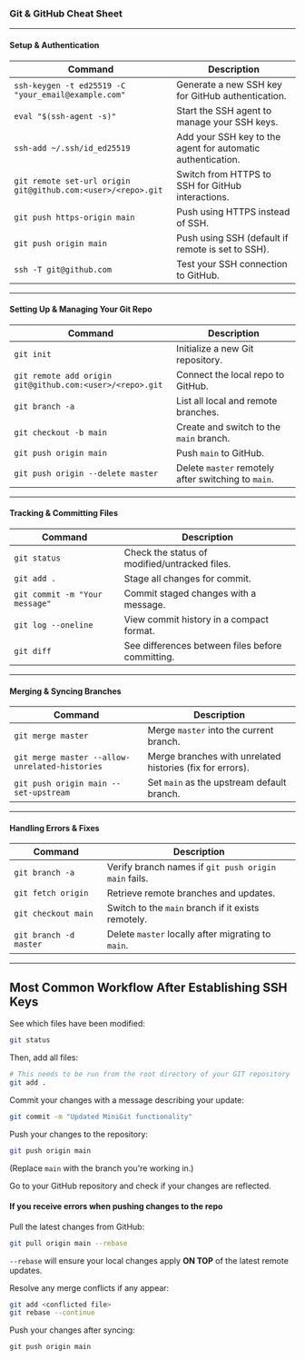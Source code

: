 ### **Git & GitHub Cheat Sheet**

---
#### Setup & Authentication

| Command                                                      | Description                                                 |
| ------------------------------------------------------------ | ----------------------------------------------------------- |
| `ssh-keygen -t ed25519 -C "your_email@example.com"`          | Generate a new SSH key for GitHub authentication.           |
| `eval "$(ssh-agent -s)"`                                     | Start the SSH agent to manage your SSH keys.                |
| `ssh-add ~/.ssh/id_ed25519`                                  | Add your SSH key to the agent for automatic authentication. |
| `git remote set-url origin git@github.com:<user>/<repo>.git` | Switch from HTTPS to SSH for GitHub interactions.           |
| `git push https-origin main`                                 | Push using HTTPS instead of SSH.                            |
| `git push origin main`                                       | Push using SSH (default if remote is set to SSH).           |
| `ssh -T git@github.com`                                      | Test your SSH connection to GitHub.                         |

---
#### Setting Up & Managing Your Git Repo

|Command|Description|
|---|---|
|`git init`|Initialize a new Git repository.|
|`git remote add origin git@github.com:<user>/<repo>.git`|Connect the local repo to GitHub.|
|`git branch -a`|List all local and remote branches.|
|`git checkout -b main`|Create and switch to the `main` branch.|
|`git push origin main`|Push `main` to GitHub.|
|`git push origin --delete master`|Delete `master` remotely after switching to `main`.|

---
#### Tracking & Committing Files 

| Command                        | Description                                      |
| ------------------------------ | ------------------------------------------------ |
| `git status`                   | Check the status of modified/untracked files.    |
| `git add .`                    | Stage all changes for commit.                    |
| `git commit -m "Your message"` | Commit staged changes with a message.            |
| `git log --oneline`            | View commit history in a compact format.         |
| `git diff`                     | See differences between files before committing. |

---
#### Merging & Syncing Branches

|Command|Description|
|---|---|
|`git merge master`|Merge `master` into the current branch.|
|`git merge master --allow-unrelated-histories`|Merge branches with unrelated histories (fix for errors).|
|`git push origin main --set-upstream`|Set `main` as the upstream default branch.|

---
#### Handling Errors & Fixes

|Command|Description|
|---|---|
|`git branch -a`|Verify branch names if `git push origin main` fails.|
|`git fetch origin`|Retrieve remote branches and updates.|
|`git checkout main`|Switch to the `main` branch if it exists remotely.|
|`git branch -d master`|Delete `master` locally after migrating to `main`.|

---

## Most Common Workflow After Establishing SSH Keys

See which files have been modified:
```bash
git status
```

Then, add all files:
```bash
# This needs to be run from the root directory of your GIT repository
git add .
```

Commit your changes with a message describing your update:
```bash
git commit -m "Updated MiniGit functionality"
```

Push your changes to the repository:
```bash
git push origin main
```

(Replace `main` with the branch you're working in.)

Go to your GitHub repository and check if your changes are reflected.

#### If you receive errors when pushing changes to the repo

Pull the latest changes from GitHub:
```bash
git pull origin main --rebase
```

`--rebase` will ensure your local changes apply **ON TOP** of the latest remote updates.

Resolve any merge conflicts if any appear:
```bash
git add <conflicted file>
git rebase --continue
```

Push your changes after syncing:
```
git push origin main
```
